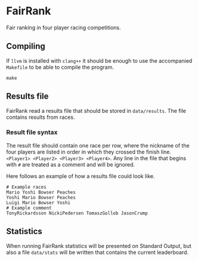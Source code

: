 FairRank
========

Fair ranking in four player racing competitions.

Compiling
---------

If ``llvm`` is installed with ``clang++`` it should be enough to use the
accompanied ``Makefile`` to be able to compile the program.

```
make
````

Results file
------------

FairRank read a results file that should be stored in ``data/results``. The
file contains results from races.

### Result file syntax

The result file should contain one race per row, where the nickname of the four
players are listed in order in which they crossed the finish line.
``<Player1> <Player2> <Player3> <Player4>``. Any line in the file
that begins with ``#`` are treated as a comment and will be ignored.

Here follows an example of how a results file could look like.

```
# Example races
Mario Yoshi Bowser Peaches
Yoshi Mario Bowser Peaches
Luigi Mario Bowser Yoshi
# Example comment
TonyRickardsson NickiPedersen TomaszGollob JasonCrump
```

Statistics
----------

When running FairRank statistics will be presented on Standard Output, but also
a file ``data/stats`` will be written that contains the current leaderboard.

